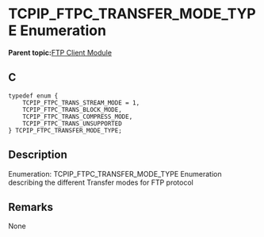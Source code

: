 # TCPIP\_FTPC\_TRANSFER\_MODE\_TYPE Enumeration

**Parent topic:**[FTP Client Module](GUID-CE11EBFA-49BD-4D91-86C5-FFD24810B03C.md)

## C

```
typedef enum { 
    TCPIP_FTPC_TRANS_STREAM_MODE = 1, 
    TCPIP_FTPC_TRANS_BLOCK_MODE, 
    TCPIP_FTPC_TRANS_COMPRESS_MODE, 
    TCPIP_FTPC_TRANS_UNSUPPORTED 
} TCPIP_FTPC_TRANSFER_MODE_TYPE; 
```

## Description

Enumeration: TCPIP\_FTPC\_TRANSFER\_MODE\_TYPE Enumeration describing the different Transfer modes for FTP protocol

## Remarks

None

